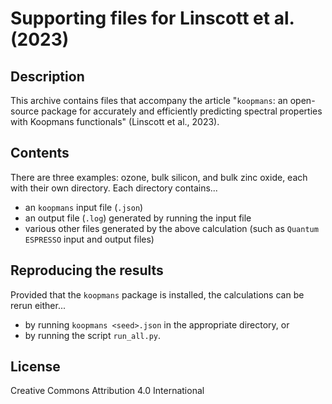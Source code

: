 Supporting files for Linscott et al. (2023)
===========================================
Description
-------
This archive contains files that accompany the article "``koopmans``: an open-source package for accurately and efficiently predicting spectral properties with Koopmans functionals" (Linscott et al., 2023).

Contents
--------
There are three examples: ozone, bulk silicon, and bulk zinc oxide, each with their own directory. Each directory contains...
- an ``koopmans`` input file (``.json``)
- an output file (``.log``) generated by running the input file
- various other files generated by the above calculation (such as ``Quantum ESPRESSO`` input and output files)

Reproducing the results
-----------------------
Provided that the ``koopmans`` package is installed, the calculations can be rerun either...
- by running ``koopmans <seed>.json`` in the appropriate directory, or
- by running the script ``run_all.py``.

License
-------
Creative Commons Attribution 4.0 International
